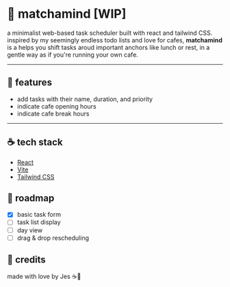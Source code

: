 # 🍵 matchamind [WIP]

a minimalist web-based task scheduler built with react and tailwind CSS. inspired by my seemingly endless todo lists and love for cafes, **matchamind** is a helps you shift tasks aroud important anchors like lunch or rest, in a gentle way as if you're running your own cafe. 

--- 

## 🍞 features
- add tasks with their name, duration, and priority
- indicate cafe opening hours
- indicate cafe break hours

---

## ☕ tech stack
- [React](https://reactjs.org/)
- [Vite](https://vitejs.dev/)
- [Tailwind CSS](https://tailwindcss.com/)

## 🍰 roadmap
- [x] basic task form
- [ ] task list display
- [ ] day view
- [ ] drag & drop rescheduling

## 💌 credits

made with love by Jes ☕🧸